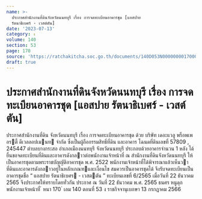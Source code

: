 ```yaml
---
name: >-
  ประกาศสำนักงานที่ดินจังหวัดนนทบุรี เรื่อง การจดทะเบียนอาคารชุด [แอสปาย
  รัตนาธิเบศร์ - เวสต์ตัน]
date: '2023-07-13'
category: ง
volume: 140
section: 53
page: 170
source: 'https://ratchakitcha.soc.go.th/documents/140D053N0000000017000.pdf'
draft: true
---
```


# ประกาศสำนักงานที่ดินจังหวัดนนทบุรี เรื่อง การจดทะเบียนอาคารชุด [แอสปาย รัตนาธิเบศร์ - เวสต์ตัน]

ประกาศสํานักงานที่ดิน จังหวัดนนทบุรี เรื่อง การจดทะเบียนอาคารชุด ด้วย บริษัท เดอะแวลู พร็อพเพอรตี้ ดีเวลลอปเมนท จํากัด ซึ่งเป็นผู้ถือกรรมสิทธิ์ที่ดิน และอาคาร โฉนดที่ดินเลขที่ 57809 , 245447 ตําบลบางกระสอ อําเภอเมืองนนทบุรี จังหวัดนนทบุรี ประกอบด้วยอาคารจํานวน 1 หลัง ได้ยื่นขอจดทะเบียนที่ดินและอาคารดังกลาวต่อพนักงานเจ้าหน้าที่ ณ สํานักงานที่ดินจังหวัดนนทบุรี ให้เป็นอาคารชุดตามพระราชบัญญัติอาคารชุด พ.ศ. 2522 พนักงานเจ้าหน้าที่ได้พิจารณาแล้วเห็นวาที่ดินและอาคารดังกลาวอยู่ในหลักเกณฑและเงื่อนไข สมควรเป็นอาคารชุดได้ จึงรับจดทะเบียนเป็นอาคารชุดชื่อ “ แอสปาย รัตนาธิเบศร - เวสตตัน ” ทะเบียนเลขที่ 6/2565 เมื่อวันที่ 22 ธันวาคม 2565 จึงประกาศให้ทราบโดยทั่วกัน ประกาศ ณ วันที่ 22 ธันวาคม พ.ศ. 2565 ธนศร หนูดุก พนักงานเจ้าหน้าที่ ้ หนา 170 ่ เลม 140 ตอนที่ 53 ง ราชกิจจานุเบกษา 13 กรกฎาคม 2566
